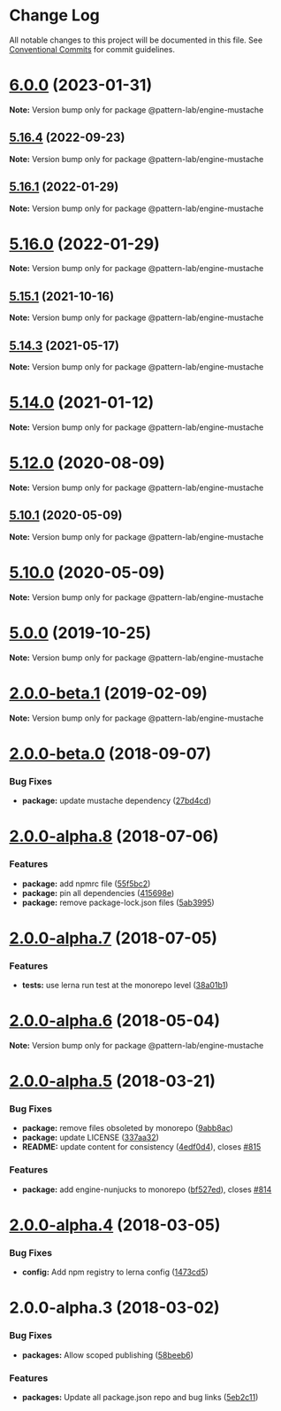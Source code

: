 # Change Log

All notable changes to this project will be documented in this file.
See [Conventional Commits](https://conventionalcommits.org) for commit guidelines.

# [6.0.0](https://github.com/pattern-lab/patternlab-node/compare/v5.17.0...v6.0.0) (2023-01-31)

**Note:** Version bump only for package @pattern-lab/engine-mustache





## [5.16.4](https://github.com/pattern-lab/patternlab-node/compare/v5.16.2...v5.16.4) (2022-09-23)

**Note:** Version bump only for package @pattern-lab/engine-mustache





## [5.16.1](https://github.com/pattern-lab/patternlab-node/compare/v5.16.0...v5.16.1) (2022-01-29)

**Note:** Version bump only for package @pattern-lab/engine-mustache





# [5.16.0](https://github.com/pattern-lab/patternlab-node/compare/v5.15.7...v5.16.0) (2022-01-29)

**Note:** Version bump only for package @pattern-lab/engine-mustache





## [5.15.1](https://github.com/pattern-lab/patternlab-node/tree/master/packages/engine-mustache/compare/v5.15.0...v5.15.1) (2021-10-16)

**Note:** Version bump only for package @pattern-lab/engine-mustache






## [5.14.3](https://github.com/pattern-lab/patternlab-node/tree/master/packages/engine-mustache/compare/v5.14.2...v5.14.3) (2021-05-17)

**Note:** Version bump only for package @pattern-lab/engine-mustache






# [5.14.0](https://github.com/pattern-lab/patternlab-node/tree/master/packages/engine-mustache/compare/v5.13.3...v5.14.0) (2021-01-12)

**Note:** Version bump only for package @pattern-lab/engine-mustache






# [5.12.0](https://github.com/pattern-lab/patternlab-node/tree/master/packages/engine-mustache/compare/v5.11.1...v5.12.0) (2020-08-09)

**Note:** Version bump only for package @pattern-lab/engine-mustache





## [5.10.1](https://github.com/pattern-lab/patternlab-node/tree/master/packages/engine-mustache/compare/v5.10.0...v5.10.1) (2020-05-09)

**Note:** Version bump only for package @pattern-lab/engine-mustache





# [5.10.0](https://github.com/pattern-lab/patternlab-node/tree/master/packages/engine-mustache/compare/v5.9.3...v5.10.0) (2020-05-09)

**Note:** Version bump only for package @pattern-lab/engine-mustache





# [5.0.0](https://github.com/pattern-lab/patternlab-node/tree/master/packages/engine-mustache/compare/v3.0.0-beta.3...v5.0.0) (2019-10-25)

**Note:** Version bump only for package @pattern-lab/engine-mustache






# [2.0.0-beta.1](https://github.com/pattern-lab/patternlab-node/tree/master/packages/engine-mustache/compare/@pattern-lab/engine-mustache@2.0.0-beta.0...@pattern-lab/engine-mustache@2.0.0-beta.1) (2019-02-09)

**Note:** Version bump only for package @pattern-lab/engine-mustache





<a name="2.0.0-beta.0"></a>
# [2.0.0-beta.0](https://github.com/pattern-lab/patternlab-node/tree/master/packages/engine-mustache/compare/@pattern-lab/engine-mustache@2.0.0-alpha.8...@pattern-lab/engine-mustache@2.0.0-beta.0) (2018-09-07)


### Bug Fixes

* **package:** update mustache dependency ([27bd4cd](https://github.com/pattern-lab/patternlab-node/tree/master/packages/engine-mustache/commit/27bd4cd))





<a name="2.0.0-alpha.8"></a>

# [2.0.0-alpha.8](https://github.com/pattern-lab/patternlab-node/tree/master/packages/engine-mustache/compare/@pattern-lab/engine-mustache@2.0.0-alpha.7...@pattern-lab/engine-mustache@2.0.0-alpha.8) (2018-07-06)

### Features

* **package:** add npmrc file ([55f5bc2](https://github.com/pattern-lab/patternlab-node/tree/master/packages/engine-mustache/commit/55f5bc2))
* **package:** pin all dependencies ([415698e](https://github.com/pattern-lab/patternlab-node/tree/master/packages/engine-mustache/commit/415698e))
* **package:** remove package-lock.json files ([5ab3995](https://github.com/pattern-lab/patternlab-node/tree/master/packages/engine-mustache/commit/5ab3995))

<a name="2.0.0-alpha.7"></a>

# [2.0.0-alpha.7](https://github.com/pattern-lab/patternlab-node/tree/master/packages/engine-mustache/compare/@pattern-lab/engine-mustache@2.0.0-alpha.6...@pattern-lab/engine-mustache@2.0.0-alpha.7) (2018-07-05)

### Features

* **tests:** use lerna run test at the monorepo level ([38a01b1](https://github.com/pattern-lab/patternlab-node/tree/master/packages/engine-mustache/commit/38a01b1))

<a name="2.0.0-alpha.6"></a>

# [2.0.0-alpha.6](https://github.com/pattern-lab/patternlab-node/tree/master/packages/engine-mustache/compare/@pattern-lab/engine-mustache@2.0.0-alpha.5...@pattern-lab/engine-mustache@2.0.0-alpha.6) (2018-05-04)

**Note:** Version bump only for package @pattern-lab/engine-mustache

<a name="2.0.0-alpha.5"></a>

# [2.0.0-alpha.5](https://github.com/pattern-lab/patternlab-node/tree/master/packages/engine-mustache/compare/@pattern-lab/engine-mustache@2.0.0-alpha.4...@pattern-lab/engine-mustache@2.0.0-alpha.5) (2018-03-21)

### Bug Fixes

* **package:** remove files obsoleted by monorepo ([9abb8ac](https://github.com/pattern-lab/patternlab-node/tree/master/packages/engine-mustache/commit/9abb8ac))
* **package:** update LICENSE ([337aa32](https://github.com/pattern-lab/patternlab-node/tree/master/packages/engine-mustache/commit/337aa32))
* **README:** update content for consistency ([4edf0d4](https://github.com/pattern-lab/patternlab-node/tree/master/packages/engine-mustache/commit/4edf0d4)), closes [#815](https://github.com/pattern-lab/patternlab-node/tree/master/packages/engine-mustache/issues/815)

### Features

* **package:** add engine-nunjucks to monorepo ([bf527ed](https://github.com/pattern-lab/patternlab-node/tree/master/packages/engine-mustache/commit/bf527ed)), closes [#814](https://github.com/pattern-lab/patternlab-node/tree/master/packages/engine-mustache/issues/814)

<a name="2.0.0-alpha.4"></a>

# [2.0.0-alpha.4](https://github.com/pattern-lab/patternlab-node/tree/master/packages/engine-mustache/compare/@pattern-lab/engine-mustache@2.0.0-alpha.3...@pattern-lab/engine-mustache@2.0.0-alpha.4) (2018-03-05)

### Bug Fixes

* **config:** Add npm registry to lerna config ([1473cd5](https://github.com/pattern-lab/patternlab-node/tree/master/packages/engine-mustache/commit/1473cd5))

<a name="2.0.0-alpha.3"></a>

# 2.0.0-alpha.3 (2018-03-02)

### Bug Fixes

* **packages:** Allow scoped publishing ([58beeb6](https://github.com/pattern-lab/patternlab-node/tree/master/packages/engine-mustache/commit/58beeb6))

### Features

* **packages:** Update all package.json repo and bug links ([5eb2c11](https://github.com/pattern-lab/patternlab-node/tree/master/packages/engine-mustache/commit/5eb2c11))
